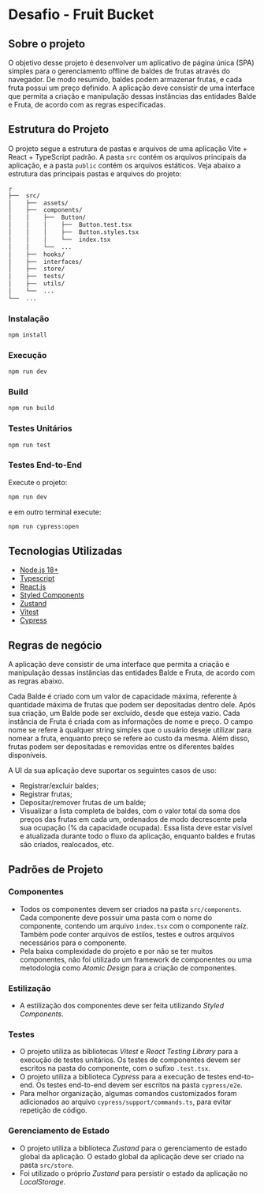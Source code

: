 # Desafio - Fruit Bucket

## Sobre o projeto

O objetivo desse projeto é desenvolver um aplicativo de página única (SPA) simples para o gerenciamento offline de baldes de frutas através do navegador. De modo resumido, baldes podem armazenar frutas, e cada fruta possui um preço definido. A aplicação deve consistir de uma interface que permita a criação e manipulação dessas instâncias das entidades Balde e Fruta, de acordo com as regras especificadas.

## Estrutura do Projeto

O projeto segue a estrutura de pastas e arquivos de uma aplicação Vite + React + TypeScript padrão. A pasta `src` contém os arquivos principais da aplicação, e a pasta `public` contém os arquivos estáticos. Veja abaixo a estrutura das principais pastas e arquivos do projeto:

```sh
┌
├──  src/
│    ├──  assets/
│    ├──  components/
│    │    ├──  Button/
│    │    │    ├──  Button.test.tsx
│    │    │    ├──  Button.styles.tsx
│    │    │    └──  index.tsx
│    │    └──  ...
│    ├──  hooks/
│    ├──  interfaces/
│    ├──  store/
│    ├──  tests/
│    ├──  utils/
│    └──  ...
└──  ...
```

### Instalação

```bash
npm install
```

### Execução

```bash
npm run dev
```

### Build

```bash
npm run build
```

### Testes Unitários

```bash
npm run test
```

### Testes End-to-End

Execute o projeto:

```bash
npm run dev
```

e em outro terminal execute:

```bash
npm run cypress:open
```

## Tecnologias Utilizadas

- [Node.js 18+](https://nodejs.org/en)
- [Typescript](https://www.typescriptlang.org/)
- [React.js](https://reactjs.org/)
- [Styled Components](https://styled-components.com/)
- [Zustand](https://zustand.surge.sh/)
- [Vitest](https://vitest.dev/)
- [Cypress](https://www.cypress.io/)

## Regras de negócio

A aplicação deve consistir de uma interface que permita a criação e manipulação dessas instâncias das entidades Balde e Fruta, de acordo com as regras abaixo.

Cada Balde é criado com um valor de capacidade máxima, referente à quantidade máxima de frutas que podem ser depositadas dentro dele. Após sua criação, um Balde pode ser excluído, desde que esteja vazio. Cada instância de Fruta é criada com as informações de nome e preço. O campo nome se refere à qualquer string simples que o usuário deseje utilizar para nomear a fruta, enquanto preço se refere ao custo da mesma. Além disso, frutas podem ser depositadas e removidas entre os diferentes baldes disponíveis.

A UI da sua aplicação deve suportar os seguintes casos de uso:

- Registrar/excluir baldes;
- Registrar frutas;
- Depositar/remover frutas de um balde;
- Visualizar a lista completa de baldes, com o valor total da soma dos preços das frutas em cada um, ordenados de modo decrescente pela sua ocupação (% da capacidade ocupada). Essa lista deve estar visível e atualizada durante todo o fluxo da aplicação, enquanto baldes e frutas são criados, realocados, etc.

## Padrões de Projeto

### Componentes

- Todos os componentes devem ser criados na pasta `src/components`. Cada componente deve possuir uma pasta com o nome do componente, contendo um arquivo `index.tsx` com o componente raíz. Também pode conter arquivos de estilos, testes e outros arquivos necessários para o componente.
- Pela baixa complexidade do projeto e por não se ter muitos componentes, não foi utilizado um framework de componentes ou uma metodologia como _Atomic Design_ para a criação de componentes.

### Estilização

- A estilização dos componentes deve ser feita utilizando _Styled Components_.

### Testes

- O projeto utiliza as bibliotecas _Vitest_ e _React Testing Library_ para a execução de testes unitários. Os testes de componentes devem ser escritos na pasta do componente, com o sufixo `.test.tsx`.
- O projeto utiliza a biblioteca _Cypress_ para a execução de testes end-to-end. Os testes end-to-end devem ser escritos na pasta `cypress/e2e`.
- Para melhor organização, algumas comandos customizados foram adicionados ao arquivo `cypress/support/commands.ts`, para evitar repetição de código.

### Gerenciamento de Estado

- O projeto utiliza a biblioteca _Zustand_ para o gerenciamento de estado global da aplicação. O estado global da aplicação deve ser criado na pasta `src/store`.
- Foi utilizado o próprio _Zustand_ para persistir o estado da aplicação no _LocalStorage_.
